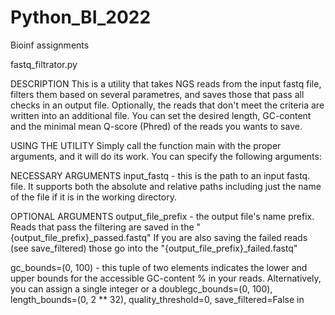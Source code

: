 # Python_BI_2022
Bioinf assignments

fastq_filtrator.py

DESCRIPTION
This is a utility that takes NGS reads from the input fastq file, filters them based on several parametres, and saves those that pass all checks in an output file. 
Optionally, the reads that don't meet the criteria are written into an additional file.
You can set the desired length, GC-content and the minimal mean Q-score (Phred) of the reads you wants to save.

USING THE UTILITY
Simply call the function main with the proper arguments, and it will do its work. You can specify the following arguments:

NECESSARY ARGUMENTS
input_fastq - this is the path to an input fastq. file. 
It supports both the absolute and relative paths including just the name of the file if it is in the working directory.

OPTIONAL ARGUMENTS
output_file_prefix - the output file's name prefix. Reads that pass the filtering are saved in the "{output_file_prefix}_passed.fastq"
If you are also saving the failed reads (see save_filtered) those go into the "{output_file_prefix}_failed.fastq"

gc_bounds=(0, 100) - this tuple of two elements indicates the lower and upper bounds for the accessible GC-content % in your reads.
Alternatively, you can assign a single integer or a doublegc_bounds=(0, 100), length_bounds=(0, 2 ** 32),
         quality_threshold=0, save_filtered=False
in

